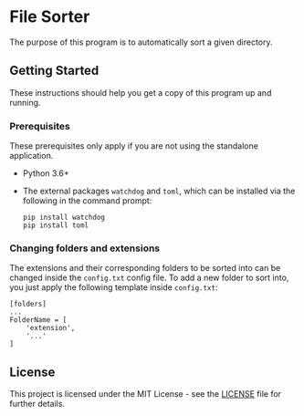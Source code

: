 # File Sorter

The purpose of this program is to automatically sort a given directory. 

## Getting Started

These instructions should help you get a copy of this program up and running.

### Prerequisites

These prerequisites only apply if you are not using the standalone application.

- Python 3.6+

- The external packages `watchdog` and `toml`, which can be installed via the following in the command prompt:
  ```
  pip install watchdog
  pip install toml
  ```

### Changing folders and extensions

The extensions and their corresponding folders to be sorted into can be changed inside the `config.txt` config file. To add a new folder to sort into, you just apply the following template inside `config.txt`:
```
[folders]
...
FolderName = [
	'extension',
	'...'
]
```

## License

This project is licensed under the MIT License - see the [LICENSE](LICENSE) file for further details.
